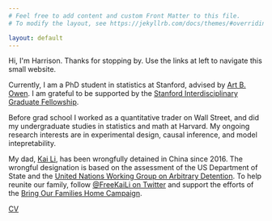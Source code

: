 ```yaml
---
# Feel free to add content and custom Front Matter to this file.
# To modify the layout, see https://jekyllrb.com/docs/themes/#overriding-theme-defaults

layout: default
---
```


Hi, I'm Harrison. Thanks for stopping by. Use the links at left to navigate this small website.

Currently, I am a PhD student in statistics at Stanford, advised by [Art B. Owen](https://artowen.su.domains/). I am grateful to be supported by the [Stanford Interdisciplinary Graduate Fellowship](https://vpge.stanford.edu/fellowships-funding/sigf).

Before grad school I worked as a quantitative trader on Wall Street, and did my undergraduate studies in statistics and math at Harvard. My ongoing research interests are in experimental design, causal inference, and model intepretability. 

My dad, [Kai Li](https://en.wikipedia.org/wiki/Kai_Li_(businessman)), has been wrongfully detained in China since 2016. The wrongful designation is based on the assessment of the US Department of State and the [United Nations
Working Group on Arbitrary Detention](https://www.ohchr.org/sites/default/files/Documents/Issues/Detention/Opinions/Session89/A_HRC_WGAD_2020_78.pdf). To help reunite our family, follow [@FreeKaiLi on Twitter](https://www.twitter.com/FreeKaiLi) and support the efforts of the [Bring Our Families Home Campaign](https://www.bringourfamilieshome.org/).  


[CV](https://github.com/hli90722/hli90722.github.io/blob/main/HLi_CV.pdf)







